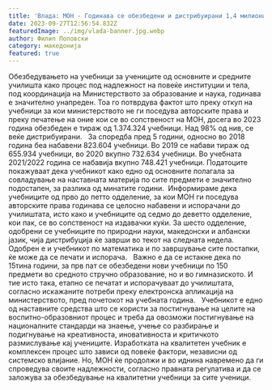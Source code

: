 ```yaml
---
title: 'Влада: МОН - Годинава се обезбедени и дистрибуирани 1,4 милиони учебници - 27 СЕПТЕМВРИ 2023'
date: 2023-09-27T12:56:54.832Z
featuredImage: ../img/vlada-banner.jpg.webp
author: Филип Поповски
category: македонија
featured: true
---
```

Обезбедувањето на учебници за учениците од основните и средните училишта како процес под надлежност на повеќе институции и тела, под координација на Министерството за образование и наука, годинава е значително унапреден. Тоа го потврдува фактот што преку откуп на учебници за кои министерството не ги поседува авторските права и преку печатење на оние кои се во сопственост на МОН, досега во 2023 година обезбеден е тираж од 1.374.324 учебници. Над 98% од нив, се веќе дистрибуирани.
 
За споредба пред 5 години, односно во 2018 година беа набавени 823.604 учебници. Во 2019 се набави тираж од 655.934 учебници, во 2020 вкупно 732.634 учебници. Во учебната 2021/2022 година се набавија вкупно 748.421 учебници. Податоците покажуваат дека учебникот како едно од основните полагала за совладување на наставната материја по сите предмети е значително подостапен, за разлика од минатите години. 
Информираме дека учебниците од прво до петто одделение, за кои МОН ги поседува авторските права годинава се целосно набавени и испорачани до училиштата, исто како и учебниците од седмо до деветто одделение, кои пак, се во сопственост на издавачки куќи. За шесто одделение, одобрени се учебниците по природни науки, македонски и албански јазик, чија дистрибуција ќе заврши во текот на следната недела. Одобрен е и учебникот по математика и по завршување сите постапки, ќе може да се печати и испорача.  
Важно е да се истакне дека по 15тина години, за прв пат се обезбедени нови учебници по 150 предмети во средното стручно образование, но и во гимназиското. И тие исто така, етапно се печатат и испорачуваат до училиштата, согласно искажаните потреби преку електронска апликација на министерството, пред почетокот на учебната година.  
Учебникот е едно од наставните средства што се користи за постигнување на целите на воспитно-образовниот процес и треба да овозможи постигнување на националните стандарди на знаење, учење со разбирање и подигнување на креативноста, иновативноста и критичкото размислување кај учениците. Изработката на квалитетен учебник е комплексен процес што зависи од повеќе фактори, независни од системско влијание. Но, МОН ќе продолжи и во иднина навремено да ги спроведува своите надлежности, согласно правната регулатива и да се заложува за обезбедување на квалитетни учебници за сите ученици. 
 
